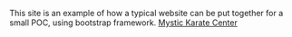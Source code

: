 This site is an example of how a typical website can be put together for a small POC, using bootstrap framework.
<a href="https://sandhyadeepch.github.io/MKWebsite/index.html" target="_blank">Mystic Karate Center </a>